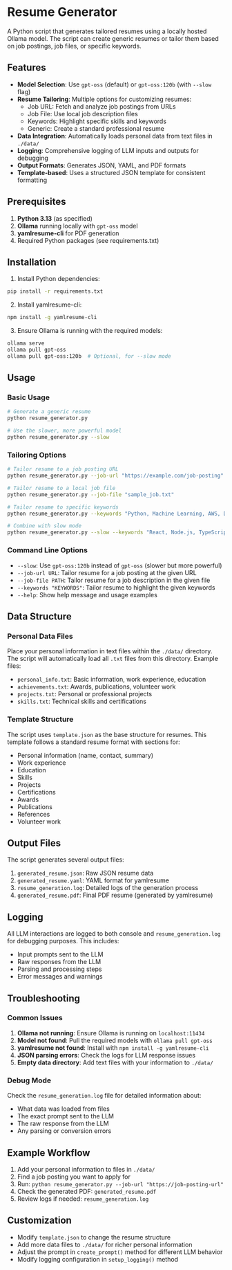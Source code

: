 # Resume Generator

A Python script that generates tailored resumes using a locally hosted Ollama model. The script can create generic resumes or tailor them based on job postings, job files, or specific keywords.

## Features

- **Model Selection**: Use `gpt-oss` (default) or `gpt-oss:120b` (with `--slow` flag)
- **Resume Tailoring**: Multiple options for customizing resumes:
  - Job URL: Fetch and analyze job postings from URLs
  - Job File: Use local job description files
  - Keywords: Highlight specific skills and keywords
  - Generic: Create a standard professional resume
- **Data Integration**: Automatically loads personal data from text files in `./data/`
- **Logging**: Comprehensive logging of LLM inputs and outputs for debugging
- **Output Formats**: Generates JSON, YAML, and PDF formats
- **Template-based**: Uses a structured JSON template for consistent formatting

## Prerequisites

1. **Python 3.13** (as specified)
2. **Ollama** running locally with `gpt-oss` model
3. **yamlresume-cli** for PDF generation
4. Required Python packages (see requirements.txt)

## Installation

1. Install Python dependencies:
```bash
pip install -r requirements.txt
```

2. Install yamlresume-cli:
```bash
npm install -g yamlresume-cli
```

3. Ensure Ollama is running with the required models:
```bash
ollama serve
ollama pull gpt-oss
ollama pull gpt-oss:120b  # Optional, for --slow mode
```

## Usage

### Basic Usage

```bash
# Generate a generic resume
python resume_generator.py

# Use the slower, more powerful model
python resume_generator.py --slow
```

### Tailoring Options

```bash
# Tailor resume to a job posting URL
python resume_generator.py --job-url "https://example.com/job-posting"

# Tailor resume to a local job file
python resume_generator.py --job-file "sample_job.txt"

# Tailor resume to specific keywords
python resume_generator.py --keywords "Python, Machine Learning, AWS, Docker"

# Combine with slow mode
python resume_generator.py --slow --keywords "React, Node.js, TypeScript"
```

### Command Line Options

- `--slow`: Use `gpt-oss:120b` instead of `gpt-oss` (slower but more powerful)
- `--job-url URL`: Tailor resume for a job posting at the given URL
- `--job-file PATH`: Tailor resume for a job description in the given file
- `--keywords "KEYWORDS"`: Tailor resume to highlight the given keywords
- `--help`: Show help message and usage examples

## Data Structure

### Personal Data Files

Place your personal information in text files within the `./data/` directory. The script will automatically load all `.txt` files from this directory. Example files:

- `personal_info.txt`: Basic information, work experience, education
- `achievements.txt`: Awards, publications, volunteer work
- `projects.txt`: Personal or professional projects
- `skills.txt`: Technical skills and certifications

### Template Structure

The script uses `template.json` as the base structure for resumes. This template follows a standard resume format with sections for:

- Personal information (name, contact, summary)
- Work experience
- Education
- Skills
- Projects
- Certifications
- Awards
- Publications
- References
- Volunteer work

## Output Files

The script generates several output files:

1. `generated_resume.json`: Raw JSON resume data
2. `generated_resume.yaml`: YAML format for yamlresume
3. `resume_generation.log`: Detailed logs of the generation process
4. `generated_resume.pdf`: Final PDF resume (generated by yamlresume)

## Logging

All LLM interactions are logged to both console and `resume_generation.log` for debugging purposes. This includes:

- Input prompts sent to the LLM
- Raw responses from the LLM
- Parsing and processing steps
- Error messages and warnings

## Troubleshooting

### Common Issues

1. **Ollama not running**: Ensure Ollama is running on `localhost:11434`
2. **Model not found**: Pull the required models with `ollama pull gpt-oss`
3. **yamlresume not found**: Install with `npm install -g yamlresume-cli`
4. **JSON parsing errors**: Check the logs for LLM response issues
5. **Empty data directory**: Add text files with your information to `./data/`

### Debug Mode

Check the `resume_generation.log` file for detailed information about:
- What data was loaded from files
- The exact prompt sent to the LLM
- The raw response from the LLM
- Any parsing or conversion errors

## Example Workflow

1. Add your personal information to files in `./data/`
2. Find a job posting you want to apply for
3. Run: `python resume_generator.py --job-url "https://job-posting-url"`
4. Check the generated PDF: `generated_resume.pdf`
5. Review logs if needed: `resume_generation.log`

## Customization

- Modify `template.json` to change the resume structure
- Add more data files to `./data/` for richer personal information
- Adjust the prompt in `create_prompt()` method for different LLM behavior
- Modify logging configuration in `setup_logging()` method